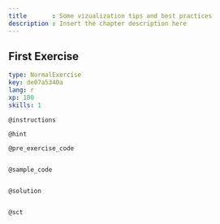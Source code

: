 ```yaml
---
title       : Some vizualization tips and best practices
description : Insert the chapter description here
---
```

## First Exercise

```yaml
type: NormalExercise
key: de07a5340a
lang: r
xp: 100
skills: 1
```


`@instructions`

`@hint`

`@pre_exercise_code`
```{r}

```

`@sample_code`
```{r}

```

`@solution`
```{r}

```

`@sct`
```{r}

```
